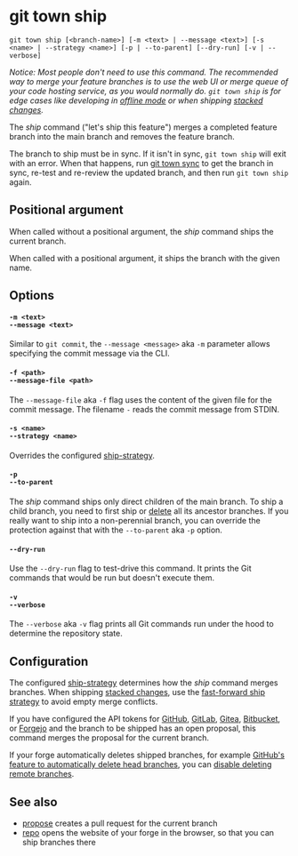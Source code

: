 # git town ship

```command-summary
git town ship [<branch-name>] [-m <text> | --message <text>] [-s <name> | --strategy <name>] [-p | --to-parent] [--dry-run] [-v | --verbose]
```

_Notice: Most people don't need to use this command. The recommended way to
merge your feature branches is to use the web UI or merge queue of your code
hosting service, as you would normally do. `git town ship` is for edge cases
like developing in [offline mode](../preferences/offline.md) or when shipping
[stacked changes](../stacked-changes.md)._

The _ship_ command ("let's ship this feature") merges a completed feature branch
into the main branch and removes the feature branch.

The branch to ship must be in sync. If it isn't in sync, `git town ship` will
exit with an error. When that happens, run [git town sync](sync.md) to get the
branch in sync, re-test and re-review the updated branch, and then run
`git town ship` again.

## Positional argument

When called without a positional argument, the _ship_ command ships the current
branch.

When called with a positional argument, it ships the branch with the given name.

## Options

#### `-m <text>`<br>`--message <text>`

Similar to `git commit`, the `--message <message>` aka `-m` parameter allows
specifying the commit message via the CLI.

#### `-f <path>`<br>`--message-file <path>`

The `--message-file` aka `-f` flag uses the content of the given file for the
commit message. The filename `-` reads the commit message from STDIN.

#### `-s <name>`<br>`--strategy <name>`

Overrides the configured [ship-strategy](../preferences/ship-strategy.md).

#### `-p`<br>`--to-parent`

The _ship_ command ships only direct children of the main branch. To ship a
child branch, you need to first ship or [delete](delete.md) all its ancestor
branches. If you really want to ship into a non-perennial branch, you can
override the protection against that with the `--to-parent` aka `-p` option.

#### `--dry-run`

Use the `--dry-run` flag to test-drive this command. It prints the Git commands
that would be run but doesn't execute them.

#### `-v`<br>`--verbose`

The `--verbose` aka `-v` flag prints all Git commands run under the hood to
determine the repository state.

## Configuration

The configured [ship-strategy](../preferences/ship-strategy.md) determines how
the _ship_ command merges branches. When shipping
[stacked changes](../stacked-changes.md), use the
[fast-forward ship strategy](../preferences/ship-strategy.md#fast-forward) to
avoid empty merge conflicts.

If you have configured the API tokens for
[GitHub](../preferences/github-token.md),
[GitLab](../preferences/gitlab-token.md),
[Gitea](../preferences/gitea-token.md),
[Bitbucket](../preferences/bitbucket-app-password.md), or
[Forgejo](../preferences/forgejo-token.md) and the branch to be shipped has an
open proposal, this command merges the proposal for the current branch.

If your forge automatically deletes shipped branches, for example
[GitHub's feature to automatically delete head branches](https://help.github.com/en/github/administering-a-repository/managing-the-automatic-deletion-of-branches),
you can
[disable deleting remote branches](../preferences/ship-delete-tracking-branch.md).

## See also

- [propose](propose.md) creates a pull request for the current branch
- [repo](repo.md) opens the website of your forge in the browser, so that you
  can ship branches there
